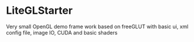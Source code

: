 LiteGLStarter
=============

Very small OpenGL demo frame work based on freeGLUT with basic ui, xml config file, image IO, CUDA and basic shaders
